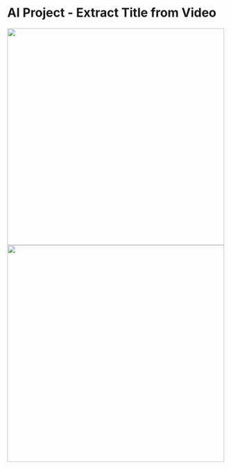 # AI Project - Extract Title from Video 


<image src="./static/img.png" height="500" width="500">
</image>


<image src="./static/AI.gif" height="500" width="500">
</image>
